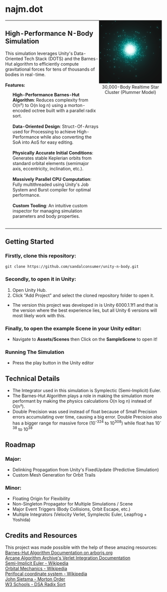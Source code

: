# najm.dot


<table style="border: none; border-collapse: collapse; width: 100%;">
  <tr>
    <!-- Text Cell -->
    <td style="border: none; padding: 0; margin: 0;" width="60%" valign="top">
      <h2>High-Performance N-Body Simulation</h2>
      This simulation leverages Unity's Data-Oriented Tech Stack (DOTS) and the Barnes-Hut algorithm to efficiently compute gravitational forces for tens of thousands of bodies in real-time.
      <br><br>
      <b>Features:</b>
      <ul>
        <b>High-Performance Barnes-Hut Algorithm</b>: Reduces complexity from O(n²) to O(n log n) using a morton-encoded octree built with a parallel radix sort.<br><br>
        <b>Data-Oriented Design</b>: Struct-Of-Arrays used for Processing to achieve High-Performance while also converting the SoA into AoS for easy editing.<br><br>
        <b>Physically Accurate Initial Conditions</b>: Generates stable Keplerian orbits from standard orbital elements (semimajor axis, eccentricity, inclination, etc.).<br><br>
        <b>Massively Parallel CPU Computation</b>: Fully multithreaded using Unity's Job System and Burst compiler for optimal performance.<br><br>
        <b>Custom Tooling</b>: An intuitive custom inspector for managing simulation parameters and body properties.<br><br>
      </ul>
    </td>
    <!-- GIF Cell -->
    <td style="border: none; padding: 0; margin: 0;" width="40%" valign="top" align="center">
      <img src="media/Movie_009.gif" width="100%" alt="30,000-Body Plummer Simulation"/>
      30,000-Body Realtime Star Cluster (Plummer Model)
    </td>
  </tr>
</table>

## Getting Started

### Firstly, clone this repository: </h4>

```
git clone https://github.com/sandalconsumer/unity-n-body.git
```
### Secondly, to open it in Unity:</h4>

1. Open Unity Hub.
2. Click "Add Project" and select the cloned repository folder to open it.
- The version this project was developed in is Unity 6000.1.1f1 and that is the version where the best experience lies, but all Unity 6 versions will most likely work with this.

### Finally, to open the example Scene in your Unity editor: </h4>

- Navigate to **Assets/Scenes** then Click on the **SampleScene** to open it!

### Running The Simulation</h4>

- Press the play button in the Unity editor  

## Technical Details

- The Integrator used in this simulation is Symplectic (Semi-Implicit) Euler.
- The Barnes-Hut Algorithm plays a role in making the simulation more performant by making the physics calculations O(n log n) instead of O(n²).
- Double Precision was used instead of float because of Small Precision errors accumulating over time, causing a big error. Double Precision also has a bigger range for massive force (10<sup>-324</sup> to 10<sup>308</sup>) while float has 10<sup>-38</sup> to 10<sup>38</sup>

## Roadmap

### Major:  
 - Delinking Propagation from Unity's FixedUpdate (Predictive Simulation)
 - Custom Mesh Generation for Orbit Trails

### Minor:

- Floating Origin for Flexibility  
- Non-Singleton Propagator for Multiple Simulations / Scene  
- Major Event Triggers (Body Collisions, Orbit Escape, etc.)  
- Multiple Integrators (Velocity Verlet, Symplectic Euler, Leapfrog + Yoshida)  

## Credits and Resources

This project was made possible with the help of these amazing resources:  
[Barnes-Hut Algorithm Documentation on arborjs.org](https://arborjs.org/docs/barnes-hut)  
[Arcane Algorithm Archive's Verlet Integration Documentation](https://www.algorithm-archive.org/contents/verlet_integration/verlet_integration.html)  
[Semi-Implicit Euler - Wikipedia](https://en.wikipedia.org/wiki/Semi-implicit_Euler_method)  
[Orbital Mechanics - Wikipedia](https://en.wikipedia.org/wiki/Orbital_mechanics)  
[Perifocal coordinate system - Wikipedia](https://en.wikipedia.org/wiki/Perifocal_coordinate_system)  
[John Sietsma - Morton Order](https://johnsietsma.com/2019/12/05/morton-order-introduction/)  
[W3 Schools - DSA Radix Sort](https://www.w3schools.com/dsa/dsa_algo_radixsort.php)  
